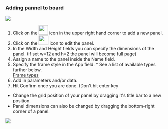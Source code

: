 ### Adding pannel to board
<img src="https://i.imgur.com/6OoYgUK.png">

1. Click on the <img src="https://i.imgur.com/J4a1Laa.png" width=30 height=30> icon in the upper right hand corner to add a new panel.
2. Click on the <img src="https://i.imgur.com/6biIEa1.png" width=31 height=30> icon to edit the panel.
3. In the Width and Height fields you can specify the dimensions of the panel. (If set w=12 and h=2 the panel will become full page)
4. Assign a name to the panel inside the Name field. 
5. Specify the frame style in the App field. * See a list of available types further below.  
[Frame types](https://github.com/motebus/ultrabook/blob/main/Ultranet%20Apps/jBuilder/Available%20Types%20of%20Panel%20Frame-Styles%20on%20Board.md)
6. Add in parameters and/or data. 
7. Hit Confirm once you are done. (Don't hit enter key

- Change the grid position of your panel by dragging it's title bar to a new position.
- Panel dimensions can also be changed by dragging the bottom-right corner of a panel. 

![](https://i.imgur.com/yJR5ynR.png)
